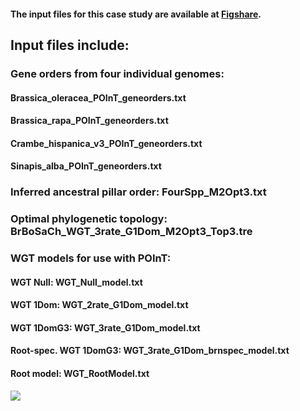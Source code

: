 #### The input files for this case study are available at [Figshare](https://doi.org/10.6084/m9.figshare.12277832).

##	Input files include:

### Gene orders from four individual genomes: 
#### Brassica_oleracea_POInT_geneorders.txt
#### Brassica_rapa_POInT_geneorders.txt
#### Crambe_hispanica_v3_POInT_geneorders.txt 
#### Sinapis_alba_POInT_geneorders.txt

### Inferred ancestral pillar order: FourSpp_M2Opt3.txt

### Optimal phylogenetic topology: BrBoSaCh_WGT_3rate_G1Dom_M2Opt3_Top3.tre

### WGT models for use with POInT:
#### WGT Null: WGT_Null_model.txt
#### WGT 1Dom: WGT_2rate_G1Dom_model.txt
#### WGT 1DomG3: WGT_3rate_G1Dom_model.txt
#### Root-spec. WGT 1DomG3: WGT_3rate_G1Dom_brnspec_model.txt
#### Root model: WGT_RootModel.txt

![](https://github.com/Bio-protocol/POInT-WGT/graphs/WGT_models.png)
